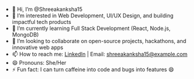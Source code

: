 - 👋 Hi, I’m @Shreeakanksha15  
- 👀 I’m interested in Web Development, UI/UX Design, and building impactful tech products  
- 🌱 I’m currently learning Full Stack Development (React, Node.js, MongoDB)  
- 💞️ I’m looking to collaborate on open-source projects, hackathons, and innovative web apps  
- 📫 How to reach me: [LinkedIn](https://www.linkedin.com/in/shreeakanksha15) | Email: shreeakanksha15@example.com  
- 😄 Pronouns: She/Her  
- ⚡ Fun fact: I can turn caffeine into code and bugs into features 😄  

<!---
Shreeakanksha15/Shreeakanksha15 is a ✨ special ✨ repository because its `README.md` (this file) appears on your GitHub profile.
You can click the Preview link to take a look at your changes.
--->
